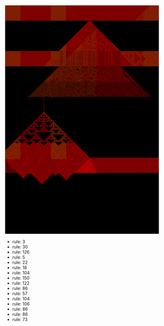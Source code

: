 ![photo](./output.png) 
 * rule: 3
* rule: 30
* rule: 126
* rule: 5
* rule: 22
* rule: 18
* rule: 104
* rule: 150
* rule: 122
* rule: 86
* rule: 57
* rule: 104
* rule: 106
* rule: 86
* rule: 86
* rule: 73
